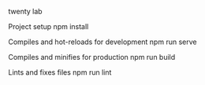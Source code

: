 twenty lab

Project setup
npm install

Compiles and hot-reloads for development
npm run serve

Compiles and minifies for production
npm run build

Lints and fixes files
npm run lint
